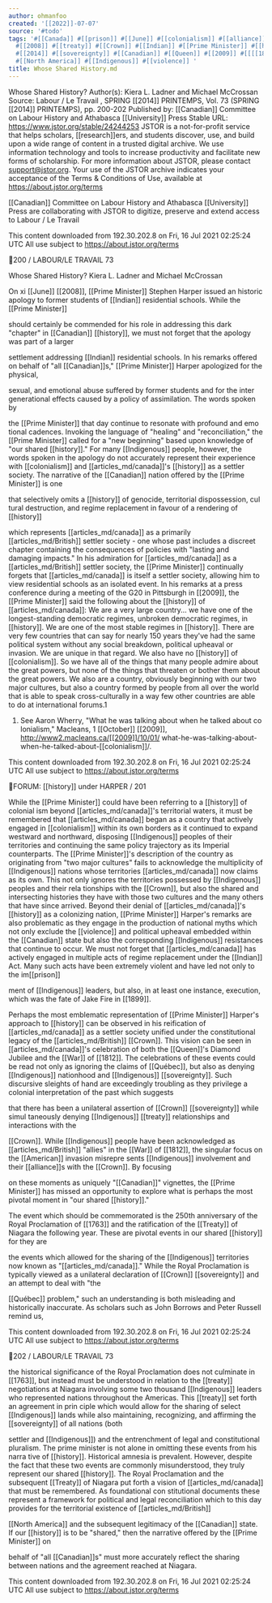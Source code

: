 ```yaml
---
author: ohmanfoo
created: '[[2022]]-07-07'
source: '#todo'
tags: '#[[Canada]] #[[prison]] #[[June]] #[[colonialism]] #[[alliance]] #[[American]] #[[University]] #[[Treaty]]
  #[[2008]] #[[treaty]] #[[Crown]] #[[Indian]] #[[Prime Minister]] #[[history]] #[[British]] #[[October]] #[[Québec]]
  #[[2014]] #[[sovereignty]] #[[Canadian]] #[[Queen]] #[[2009]] #[[[[1899]]]] #[[research]] #[[1763]] #[[1812]] #[[[[1899]]]] #[[War]]
  #[[North America]] #[[Indigenous]] #[[violence]] '
title: Whose Shared History.md
---
```


Whose Shared History?
Author(s): Kiera L. Ladner and Michael McCrossan
Source: Labour / Le Travail , SPRING [[2014]] PRINTEMPS, Vol. 73 (SPRING [[2014]]
PRINTEMPS), pp. 200-202
Published by: [[Canadian]] Committee on Labour History and Athabasca [[University]] Press
Stable URL: https://www.jstor.org/stable/24244253
JSTOR is a not-for-profit service that helps scholars, [[research]]ers, and students discover, use, and build upon a wide
range of content in a trusted digital archive. We use information technology and tools to increase productivity and
facilitate new forms of scholarship. For more information about JSTOR, please contact support@jstor.org.
Your use of the JSTOR archive indicates your acceptance of the Terms & Conditions of Use, available at
https://about.jstor.org/terms

[[Canadian]] Committee on Labour History and Athabasca [[University]] Press are collaborating with
JSTOR to digitize, preserve and extend access to Labour / Le Travail

This content downloaded from
192.30.202.8 on Fri, 16 Jul 2021 02:25:24 UTC
All use subject to https://about.jstor.org/terms

200 / LABOUR/LE TRAVAIL 73

Whose Shared History?
Kiera L. Ladner and Michael McCrossan

On xi [[June]] [[2008]], [[Prime Minister]] Stephen Harper issued an historic apology
to former students of [[Indian]] residential schools. While the [[Prime Minister]]

should certainly be commended for his role in addressing this dark "chapter"
in [[Canadian]] [[history]], we must not forget that the apology was part of a larger

settlement addressing [[Indian]] residential schools. In his remarks offered on
behalf of "all [[Canadian]]s," [[Prime Minister]] Harper apologized for the physical,

sexual, and emotional abuse suffered by former students and for the inter
generational effects caused by a policy of assimilation. The words spoken by

the [[Prime Minister]] that day continue to resonate with profound and emo
tional cadences. Invoking the language of "healing" and "reconciliation," the
[[Prime Minister]] called for a "new beginning" based upon knowledge of "our
shared [[history]]." For many [[Indigenous]] people, however, the words spoken in
the apology do not accurately represent their experience with [[colonialism]] and
[[articles_md/canada]]'s [[history]] as a settler society.
The narrative of the [[Canadian]] nation offered by the [[Prime Minister]] is one

that selectively omits a [[history]] of genocide, territorial dispossession, cul
tural destruction, and regime replacement in favour of a rendering of [[history]]

which represents [[articles_md/canada]] as a primarily [[articles_md/British]] settler society - one whose
past includes a discreet chapter containing the consequences of policies with
"lasting and damaging impacts." In his admiration for [[articles_md/canada]] as a [[articles_md/British]]
settler society, the [[Prime Minister]] continually forgets that [[articles_md/canada]] is itself a
settler society, allowing him to view residential schools as an isolated event. In
his remarks at a press conference during a meeting of the G20 in Pittsburgh
in [[2009]], the [[Prime Minister]] said the following about the [[history]] of [[articles_md/canada]]:
We are a very large country... we have one of the longest-standing democratic regimes,
unbroken democratic regimes, in [[history]]. We are one of the most stable regimes in
[[history]]. There are very few countries that can say for nearly 150 years they've had the same
political system without any social breakdown, political upheaval or invasion. We are
unique in that regard. We also have no [[history]] of [[colonialism]]. So we have all of the things
that many people admire about the great powers, but none of the things that threaten or
bother them about the great powers.
We also are a country, obviously beginning with our two major cultures, but also a
country formed by people from all over the world that is able to speak cross-culturally in a
way few other countries are able to do at international forums.1

1. See Aaron Wherry, "What he was talking about when he talked about co
lonialism," Macleans, 1 [[October]] [[2009]], http://www2.macleans.ca/[[2009]]/10/01/
what-he-was-talking-about-when-he-talked-about-[[colonialism]]/.

This content downloaded from
192.30.202.8 on Fri, 16 Jul 2021 02:25:24 UTC
All use subject to https://about.jstor.org/terms

FORUM: [[history]] under HARPER / 201

While the [[Prime Minister]] could have been referring to a [[history]] of colonial
ism beyond [[articles_md/canada]]'s territorial waters, it must be remembered that [[articles_md/canada]]
began as a country that actively engaged in [[colonialism]] within its own borders
as it continued to expand westward and northward, disposing [[Indigenous]]
peoples of their territories and continuing the same policy trajectory as its
Imperial counterparts. The [[Prime Minister]]'s description of the country as
originating from "two major cultures" fails to acknowledge the multiplicity of
[[Indigenous]] nations whose territories [[articles_md/canada]] now claims as its own. This not
only ignores the territories possessed by [[Indigenous]] peoples and their rela
tionships with the [[Crown]], but also the shared and intersecting histories they
have with those two cultures and the many others that have since arrived.
Beyond their denial of [[articles_md/canada]]'s [[history]] as a colonizing nation, [[Prime Minister]]
Harper's remarks are also problematic as they engage in the production of
national myths which not only exclude the [[violence]] and political upheaval
embedded within the [[Canadian]] state but also the corresponding [[Indigenous]]
resistances that continue to occur. We must not forget that [[articles_md/canada]] has actively
engaged in multiple acts of regime replacement under the [[Indian]] Act. Many
such acts have been extremely violent and have led not only to the im[[prison]]

ment of [[Indigenous]] leaders, but also, in at least one instance, execution, which
was the fate of Jake Fire in [[1899]].

Perhaps the most emblematic representation of [[Prime Minister]] Harper's
approach to [[history]] can be observed in his reification of [[articles_md/canada]] as a settler
society unified under the constitutional legacy of the [[articles_md/British]] [[Crown]]. This
vision can be seen in [[articles_md/canada]]'s celebration of both the [[Queen]]'s Diamond Jubilee
and the [[War]] of [[1812]]. The celebrations of these events could be read not only
as ignoring the claims of [[Québec]], but also as denying [[Indigenous]] nationhood
and [[Indigenous]] [[sovereignty]]. Such discursive sleights of hand are exceedingly
troubling as they privilege a colonial interpretation of the past which suggests

that there has been a unilateral assertion of [[Crown]] [[sovereignty]] while simul
taneously denying [[Indigenous]] [[treaty]] relationships and interactions with the

[[Crown]]. While [[Indigenous]] people have been acknowledged as [[articles_md/British]] "allies"
in the [[War]] of [[1812]], the singular focus on the [[American]] invasion misrepre
sents [[Indigenous]] involvement and their [[alliance]]s with the [[Crown]]. By focusing

on these moments as uniquely "[[Canadian]]" vignettes, the [[Prime Minister]] has
missed an opportunity to explore what is perhaps the most pivotal moment in
"our shared [[history]]."

The event which should be commemorated is the 250th anniversary of
the Royal Proclamation of [[1763]] and the ratification of the [[Treaty]] of Niagara
the following year. These are pivotal events in our shared [[history]] for they are

the events which allowed for the sharing of the [[Indigenous]] territories now
known as "[[articles_md/canada]]." While the Royal Proclamation is typically viewed as a
unilateral declaration of [[Crown]] [[sovereignty]] and an attempt to deal with "the

[[Québec]] problem," such an understanding is both misleading and historically
inaccurate. As scholars such as John Borrows and Peter Russell remind us,

This content downloaded from
192.30.202.8 on Fri, 16 Jul 2021 02:25:24 UTC
All use subject to https://about.jstor.org/terms

202 / LABOUR/LE TRAVAIL 73

the historical significance of the Royal Proclamation does not culminate in
[[1763]], but instead must be understood in relation to the [[treaty]] negotiations
at Niagara involving some two thousand [[Indigenous]] leaders who represented
nations throughout the Americas. This [[treaty]] set forth an agreement in prin
ciple which would allow for the sharing of select [[Indigenous]] lands while also
maintaining, recognizing, and affirming the [[sovereignty]] of all nations (both

settler and [[Indigenous]]) and the entrenchment of legal and constitutional
pluralism.
The prime minister is not alone in omitting these events from his narra
tive of [[history]]. Historical amnesia is prevalent. However, despite the fact that
these two events are commonly misunderstood, they truly represent our
shared [[history]]. The Royal Proclamation and the subsequent [[Treaty]] of Niagara
put forth a vision of [[articles_md/canada]] that must be remembered. As foundational con
stitutional documents these represent a framework for political and legal
reconciliation which to this day provides for the territorial existence of [[articles_md/British]]

[[North America]] and the subsequent legitimacy of the [[Canadian]] state. If our
[[history]] is to be "shared," then the narrative offered by the [[Prime Minister]] on

behalf of "all [[Canadian]]s" must more accurately reflect the sharing between
nations and the agreement reached at Niagara.

This content downloaded from
192.30.202.8 on Fri, 16 Jul 2021 02:25:24 UTC
All use subject to https://about.jstor.org/terms